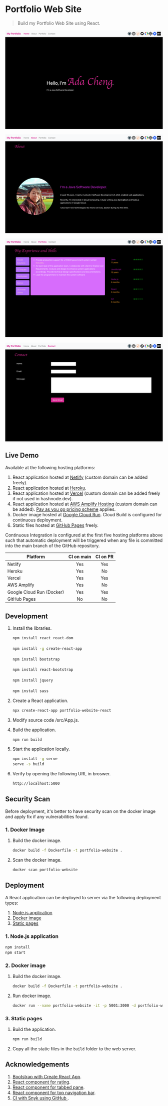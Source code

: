 # Portfolio Web Site

> Build my Portfolio Web Site using React.

![Portfolio Web Site Screenshot 1](public/images/PortfolioWebSite1.png)

![Portfolio Web Site Screenshot 2](public/images/PortfolioWebSite2.png)

![Portfolio Web Site Screenshot 3](public/images/PortfolioWebSite3.png)

![Portfolio Web Site Screenshot 4](public/images/PortfolioWebSite4.png)

## Live Demo

Available at the following hosting platforms:
1. React application hosted at [Netlify](https://portfolio.adafycheng.dev) (custom domain can be added freely).
2. React application hosted at [Heroku](https://adacheng-portfolio-website.herokuapp.com).
3. React application hosted at [Vercel](https://portfolio-website-react-six.vercel.app) (custom domain can be added freely if not used in hashnode.dev).
4. React application hosted at <a href="https://aws-portfolio.adafycheng.dev/" target="_blank">AWS Amplify Hosting</a> (custom domain can be added).  <a href="https://aws.amazon.com/amplify/pricing/" target="_blank">Pay as you go pricing scheme</a> applies.
5. Docker image hosted at [Google Cloud Run](https://gcp-portfolio.adafycheng.dev).  Cloud Build is configured for continuous deployment.
6. Static files hosted at [GitHub Pages](https://adafycheng.github.io) freely.

Continuous Integration is configured at the first five hosting platforms above such that automatic deployment will be triggered when any file is committed into the main branch of the GitHub repository.

| Platform | CI on main | CI on PR |
| --- | :---: | :---: |
| Netlify | Yes | Yes |
| Heroku | Yes | No |
| Vercel | Yes | Yes |
| AWS Amplify | Yes | No |
| Google Cloud Run (Docker) | Yes | Yes |
| GitHub Pages | No | No |


## Development

1. Install the libraries.

    ```bash
    npm install react react-dom

    npm install -g create-react-app

    npm install bootstrap

    npm install react-bootstrap
  
    npm install jquery
   
    npm install sass
    ```

2. Create a React application.

    ```sh
    npx create-react-app portfolio-website-react
    ```
   
3. Modify source code /src/App.js.

4. Build the application.
    ```sh
    npm run build
    ```

5. Start the application locally.
    ```sh
    npm install -g serve
    serve -s build
    ```

6. Verify by opening the following URL in broswer.
    ```sh
    http://localhost:5000
    ```

## Security Scan

Before deployment, it's better to have security scan on the docker image and apply fix if any vulnerabilities found.

### 1. Docker Image

1. Build the docker image.

    ```sh
    docker build -f Dockerfile -t portfolio-website .
    ```

2. Scan the docker image.

    ```sh
    docker scan portfolio-website
    ```

## Deployment

A React application can be deployed to server via the following deployment types:
1. [Node.js application](#1-nodejs-application)
2. [Docker image](#2-docker-image)
3. [Static pages](#3-static-pages)

### 1. Node.js application

```sh
npm install
npm start
```

### 2. Docker image

1. Build the docker image.

    ```sh
    docker build -f Dockerfile -t portfolio-website .
    ```

2. Run docker image.

    ```sh
    docker run --name portfolio-website -it -p 5001:3000 -d portfolio-website
    ```

### 3. Static pages

1. Build the application.

    ```sh
    npm run build
    ```

2. Copy all the static files in the `build` folder to the web server.


## Acknowledgements

1. [Bootstrap with Create React App](https://www.npmjs.com/package/create-react-app).
2. [React component for rating](https://www.npmjs.com/package/reactjs-rating-component).
3. [React component for tabbed pane](https://www.npmjs.com/package/reactjs-tabbedpane-component).
4. [React component for top navigation bar](https://www.npmjs.com/package/reactjs-topnav-component).
5. [CI with Snyk using GitHub ](https://blog.adafycheng.dev/ci-with-snyk-using-github-actions).